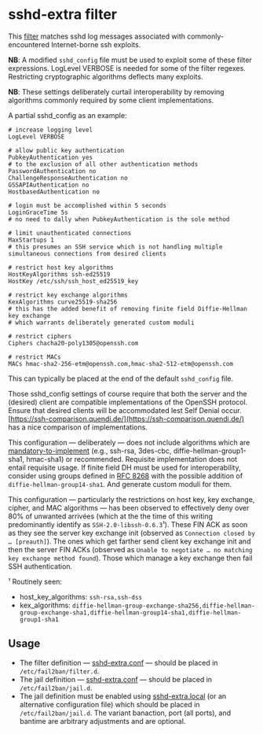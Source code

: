 # sshd-extra filter
This [filter](sshd-extra.conf) matches sshd log messages
associated with commonly-encountered Internet-borne ssh exploits.

**NB**: A modified `sshd_config` file must be used to exploit some of these
filter expressions.
LogLevel VERBOSE is needed for some of the filter regexes.
Restricting cryptographic algorithms deflects many exploits.

**NB**: These settings deliberately curtail interoperability by
removing algorithms commonly required by some client implementations.

A partial sshd_config as an example:
```
# increase logging level
LogLevel VERBOSE

# allow public key authentication
PubkeyAuthentication yes
# to the exclusion of all other authentication methods
PasswordAuthentication no
ChallengeResponseAuthentication no
GSSAPIAuthentication no
HostbasedAuthentication no

# login must be accomplished within 5 seconds
LoginGraceTime 5s
# no need to dally when PubkeyAuthentication is the sole method

# limit unauthenticated connections
MaxStartups 1
# this presumes an SSH service which is not handling multiple simultaneous connections from desired clients

# restrict host key algorithms
HostKeyAlgorithms ssh-ed25519
HostKey /etc/ssh/ssh_host_ed25519_key

# restrict key exchange algorithms
KexAlgorithms curve25519-sha256
# this has the added benefit of removing finite field Diffie-Hellman key exchange
# which warrants deliberately generated custom moduli

# restrict ciphers
Ciphers chacha20-poly1305@openssh.com

# restrict MACs
MACs hmac-sha2-256-etm@openssh.com,hmac-sha2-512-etm@openssh.com
```
This can typically be placed at the end of the default `sshd_config` file.

Those sshd_config settings of course require that both the server and the (desired) client are compatible
implementations of the OpenSSH protocol.
Ensure that desired clients will be accommodated lest Self Denial occur.
[https://ssh-comparison.quendi.de/](https://ssh-comparison.quendi.de/) has a nice comparison of implementations.

This configuration — deliberately — does not include algorithms which are
[mandatory-to-implement](https://tools.ietf.org/html/rfc4253)
(e.g., ssh-rsa, 3des-cbc, diffie-hellman-group1-sha1, hmac-sha1) or recommended.
Requisite implementation does not entail requisite usage.
If finite field DH must be used for interoperability, consider using groups defined in 
[RFC 8268](https://tools.ietf.org/html/rfc8268) with the possible addition of `diffie-hellman-group14-sha1`.
And generate custom moduli for them.

This configuration
— particularly the restrictions on host key, key exchange, cipher, and MAC algorithms —
has been observed to effectively deny over 80% of unwanted arrivées
(which at the the time of this writing predominantly identify as `SSH-2.0-libssh-0.6.3`¹).
These FIN ACK as soon as they see the server key exchange init
(observed as `Connection closed by … [preauth]`).
The ones which get farther send client key exchange init and then the server FIN ACKs
(observed as `Unable to negotiate … no matching key exchange method found`).
Those which manage a key exchange then fail SSH authentication.

¹ Routinely seen:
- host_key_algorithms: `ssh-rsa,ssh-dss`
- kex_algorithms: `diffie-hellman-group-exchange-sha256,diffie-hellman-group-exchange-sha1,diffie-hellman-group14-sha1,diffie-hellman-group1-sha1`

## Usage

- The filter definition — [sshd-extra.conf](../filter.d/sshd-extra.conf) —
should be placed in `/etc/fail2ban/filter.d`.
- The jail definition — [sshd-extra.conf](../jail.d/sshd-extra.conf) —
should be placed in `/etc/fail2ban/jail.d`.
- The jail definition must be enabled using
[sshd-extra.local](../jail.d/sshd-extra.local) (or an alternative configuration file)
which should be placed in `/etc/fail2ban/jail.d`.
The variant banaction, port (all ports), and bantime are arbitrary adjustments and are optional.